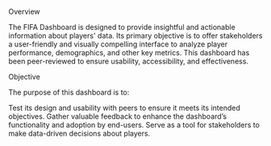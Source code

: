 Overview

The FIFA Dashboard is designed to provide insightful and actionable information about players' data. Its primary objective is to offer stakeholders a user-friendly and visually compelling interface to analyze player performance, demographics, and other key metrics. This dashboard has been peer-reviewed to ensure usability, accessibility, and effectiveness.

Objective

The purpose of this dashboard is to:

Test its design and usability with peers to ensure it meets its intended objectives.
Gather valuable feedback to enhance the dashboard’s functionality and adoption by end-users.
Serve as a tool for stakeholders to make data-driven decisions about players.
